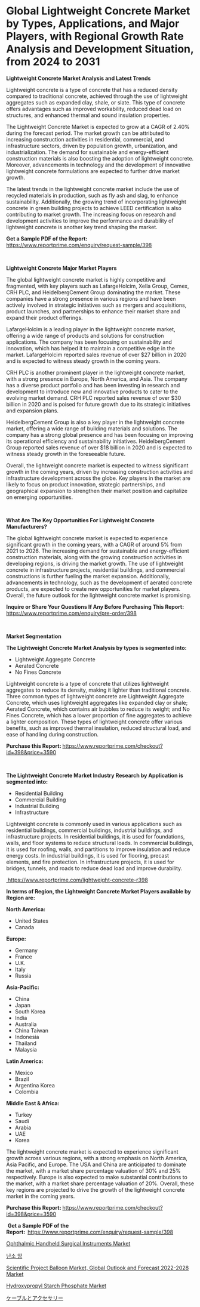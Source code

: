 <p><h1>Global Lightweight Concrete Market by Types, Applications, and Major Players, with Regional Growth Rate Analysis and Development Situation, from 2024 to 2031</h1></p><p><strong>Lightweight Concrete Market Analysis and Latest Trends</strong></p>
<p><p>Lightweight concrete is a type of concrete that has a reduced density compared to traditional concrete, achieved through the use of lightweight aggregates such as expanded clay, shale, or slate. This type of concrete offers advantages such as improved workability, reduced dead load on structures, and enhanced thermal and sound insulation properties.</p><p>The Lightweight Concrete Market is expected to grow at a CAGR of 2.40% during the forecast period. The market growth can be attributed to increasing construction activities in residential, commercial, and infrastructure sectors, driven by population growth, urbanization, and industrialization. The demand for sustainable and energy-efficient construction materials is also boosting the adoption of lightweight concrete. Moreover, advancements in technology and the development of innovative lightweight concrete formulations are expected to further drive market growth.</p><p>The latest trends in the lightweight concrete market include the use of recycled materials in production, such as fly ash and slag, to enhance sustainability. Additionally, the growing trend of incorporating lightweight concrete in green building projects to achieve LEED certification is also contributing to market growth. The increasing focus on research and development activities to improve the performance and durability of lightweight concrete is another key trend shaping the market.</p></p>
<p><strong>Get a Sample PDF of the Report:&nbsp;</strong> <a href="https://www.reportprime.com/enquiry/request-sample/398">https://www.reportprime.com/enquiry/request-sample/398</a></p>
<p>&nbsp;</p>
<p><strong>Lightweight Concrete Major Market Players</strong></p>
<p><p>The global lightweight concrete market is highly competitive and fragmented, with key players such as LafargeHolcim, Xella Group, Cemex, CRH PLC, and HeidelbergCement Group dominating the market. These companies have a strong presence in various regions and have been actively involved in strategic initiatives such as mergers and acquisitions, product launches, and partnerships to enhance their market share and expand their product offerings.</p><p>LafargeHolcim is a leading player in the lightweight concrete market, offering a wide range of products and solutions for construction applications. The company has been focusing on sustainability and innovation, which has helped it to maintain a competitive edge in the market. LafargeHolcim reported sales revenue of over $27 billion in 2020 and is expected to witness steady growth in the coming years.</p><p>CRH PLC is another prominent player in the lightweight concrete market, with a strong presence in Europe, North America, and Asia. The company has a diverse product portfolio and has been investing in research and development to introduce new and innovative products to cater to the evolving market demand. CRH PLC reported sales revenue of over $30 billion in 2020 and is poised for future growth due to its strategic initiatives and expansion plans.</p><p>HeidelbergCement Group is also a key player in the lightweight concrete market, offering a wide range of building materials and solutions. The company has a strong global presence and has been focusing on improving its operational efficiency and sustainability initiatives. HeidelbergCement Group reported sales revenue of over $18 billion in 2020 and is expected to witness steady growth in the foreseeable future.</p><p>Overall, the lightweight concrete market is expected to witness significant growth in the coming years, driven by increasing construction activities and infrastructure development across the globe. Key players in the market are likely to focus on product innovation, strategic partnerships, and geographical expansion to strengthen their market position and capitalize on emerging opportunities.</p></p>
<p>&nbsp;</p>
<p><strong>What Are The Key Opportunities For Lightweight Concrete Manufacturers?</strong></p>
<p><p>The global lightweight concrete market is expected to experience significant growth in the coming years, with a CAGR of around 5% from 2021 to 2026. The increasing demand for sustainable and energy-efficient construction materials, along with the growing construction activities in developing regions, is driving the market growth. The use of lightweight concrete in infrastructure projects, residential buildings, and commercial constructions is further fueling the market expansion. Additionally, advancements in technology, such as the development of aerated concrete products, are expected to create new opportunities for market players. Overall, the future outlook for the lightweight concrete market is promising.</p></p>
<p><strong>Inquire or Share Your Questions If Any Before Purchasing This Report:</strong> <a href="https://www.reportprime.com/enquiry/pre-order/398">https://www.reportprime.com/enquiry/pre-order/398</a></p>
<p>&nbsp;</p>
<p><strong>Market Segmentation</strong></p>
<p><strong>The Lightweight Concrete Market Analysis by types is segmented into:</strong></p>
<p><ul><li>Lightweight Aggregate Concrete</li><li>Aerated Concrete</li><li>No Fines Concrete</li></ul></p>
<p><p>Lightweight concrete is a type of concrete that utilizes lightweight aggregates to reduce its density, making it lighter than traditional concrete. Three common types of lightweight concrete are Lightweight Aggregate Concrete, which uses lightweight aggregates like expanded clay or shale; Aerated Concrete, which contains air bubbles to reduce its weight; and No Fines Concrete, which has a lower proportion of fine aggregates to achieve a lighter composition. These types of lightweight concrete offer various benefits, such as improved thermal insulation, reduced structural load, and ease of handling during construction.</p></p>
<p><strong>Purchase this Report:&nbsp;</strong><a href="https://www.reportprime.com/checkout?id=398&price=3590">https://www.reportprime.com/checkout?id=398&price=3590</a></p>
<p>&nbsp;</p>
<p><strong>The Lightweight Concrete Market Industry Research by Application is segmented into:</strong></p>
<p><ul><li>Residential Building</li><li>Commercial Building</li><li>Industrial Building</li><li>Infrastructure</li></ul></p>
<p><p>Lightweight concrete is commonly used in various applications such as residential buildings, commercial buildings, industrial buildings, and infrastructure projects. In residential buildings, it is used for foundations, walls, and floor systems to reduce structural loads. In commercial buildings, it is used for roofing, walls, and partitions to improve insulation and reduce energy costs. In industrial buildings, it is used for flooring, precast elements, and fire protection. In infrastructure projects, it is used for bridges, tunnels, and roads to reduce dead load and improve durability.</p></p>
<p><a href="https://www.reportprime.com/lightweight-concrete-r398">&nbsp;https://www.reportprime.com/lightweight-concrete-r398</a></p>
<p><strong>In terms of Region, the Lightweight Concrete Market Players available by Region are:</strong></p>
<p>
    <p> <strong> North America: </strong>
        <ul>
            <li>United States</li>
            <li>Canada</li>
        </ul>
        </p> 
    <p> <strong> Europe: </strong>
        <ul>
            <li>Germany</li>
            <li>France</li>
            <li>U.K.</li>
            <li>Italy</li>
            <li>Russia</li>
        </ul>
        </p> 
    <p> <strong> Asia-Pacific: </strong>
        <ul>
            <li>China</li>
            <li>Japan</li>
            <li>South Korea</li>
            <li>India</li>
            <li>Australia</li>
            <li>China Taiwan</li>
            <li>Indonesia</li>
            <li>Thailand</li>
            <li>Malaysia</li>
        </ul>
        </p> 
    <p> <strong> Latin America: </strong>
        <ul>
            <li>Mexico</li>
            <li>Brazil</li>
            <li>Argentina Korea</li>
            <li>Colombia</li>
        </ul>
        </p> 
    <p> <strong> Middle East & Africa: </strong>
        <ul>
            <li>Turkey</li>
            <li>Saudi</li>
            <li>Arabia</li>
            <li>UAE</li>
            <li>Korea</li>
        </ul>
    </p>
    </p>
<p><p>The lightweight concrete market is expected to experience significant growth across various regions, with a strong emphasis on North America, Asia Pacific, and Europe. The USA and China are anticipated to dominate the market, with a market share percentage valuation of 30% and 25% respectively. Europe is also expected to make substantial contributions to the market, with a market share percentage valuation of 20%. Overall, these key regions are projected to drive the growth of the lightweight concrete market in the coming years.</p></p>
<p><strong>Purchase this Report: </strong><a href="https://www.reportprime.com/checkout?id=398&price=3590">https://www.reportprime.com/checkout?id=398&price=3590</a></p>
<p>&nbsp;<strong>Get a Sample PDF of the Report:&nbsp;&nbsp;</strong><a href="https://www.reportprime.com/enquiry/request-sample/398">https://www.reportprime.com/enquiry/request-sample/398</a></p>
<p><strong></strong></p>
<p><p><a href="https://www.linkedin.com/pulse/ophthalmic-handheld-surgical-instruments-market-forecast-bmoic">Ophthalmic Handheld Surgical Instruments Market</a></p><p><a href="https://medium.com/@karenturner47/%EB%82%9C%EC%86%8C%EC%95%94-%EC%8B%9C%EC%9E%A5-%EA%B8%80%EB%A1%9C%EB%B2%8C-%EB%B0%8F-%EC%A7%80%EC%97%AD-%EB%B6%84%EC%84%9D-%EC%A7%80%EC%97%AD-%EA%B5%AD%EA%B0%80-%EC%88%98%EC%A4%80-%EB%B6%84%EC%84%9D-%EB%B0%8F-%EA%B2%BD%EC%9F%81-%ED%92%8D%EA%B2%BD%EC%97%90-%EC%B4%88%EC%A0%90%EC%9D%84-%EB%A7%9E%EC%B6%98-6169d8bebbc9">난소 암</a></p><p><a href="https://medium.com/@jacobwilkins67/scientific-project-balloon-market-global-outlook-and-forecast-2022-2028-market-size-share-c35cc03bb98f">Scientific Project Balloon Market, Global Outlook and Forecast 2022-2028 Market</a></p><p><a href="https://github.com/susanjprice2023/Market-Research-Report-List-2/blob/main/hydroxypropyl-starch-phosphate-market.md">Hydroxypropyl Starch Phosphate Market</a></p><p><a href="https://medium.com/@bessietperez2/%E3%82%B0%E3%83%AD%E3%83%BC%E3%83%90%E3%83%AB%E3%82%B1%E3%83%BC%E3%83%96%E3%83%AB%E3%81%8A%E3%82%88%E3%81%B3%E3%82%A2%E3%82%AF%E3%82%BB%E3%82%B5%E3%83%AA%E3%83%BC%E5%B8%82%E5%A0%B4%E3%82%BB%E3%82%AF%E3%82%BF%E3%83%BC-%E3%82%BF%E3%82%A4%E3%83%97-%E3%82%A2%E3%83%97%E3%83%AA%E3%82%B1%E3%83%BC%E3%82%B7%E3%83%A7%E3%83%B3-%E5%B8%82%E5%A0%B4%E3%83%97%E3%83%AC%E3%83%BC%E3%83%A4%E3%83%BC%E3%81%AE%E6%88%A6%E7%95%A5-%E5%9C%B0%E5%9F%9F%E3%81%94%E3%81%A8%E3%81%AE%E6%88%90%E9%95%B7%E8%A6%8B%E9%80%9A%E3%81%97-%E3%81%8A%E3%82%88%E3%81%B3%E5%B0%86%E6%9D%A5%E3%81%AE%E4%BA%88%E6%B8%AC-2024%E5%B9%B4-2031%E5%B9%B4-ac3da6d6a9e2">ケーブルとアクセサリー</a></p></p>